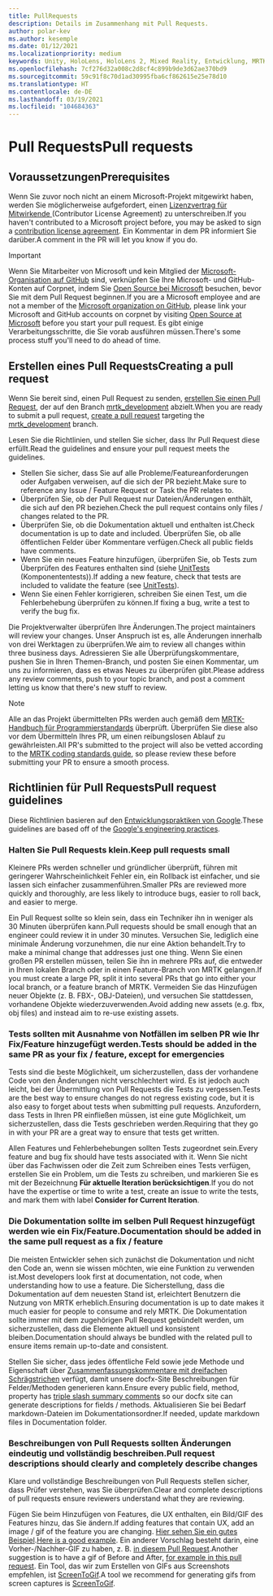 ```yaml
---
title: PullRequests
description: Details im Zusammenhang mit Pull Requests.
author: polar-kev
ms.author: kesemple
ms.date: 01/12/2021
ms.localizationpriority: medium
keywords: Unity, HoloLens, HoloLens 2, Mixed Reality, Entwicklung, MRTK, PR,
ms.openlocfilehash: 7cf276d32a008c2d8cf4c899b9de3d62ae370bd9
ms.sourcegitcommit: 59c91f8c70d1ad30995fba6cf862615e25e78d10
ms.translationtype: HT
ms.contentlocale: de-DE
ms.lasthandoff: 03/19/2021
ms.locfileid: "104684363"
---
```

# <a name="pull-requests"></a><span data-ttu-id="80ab4-104">Pull Requests</span><span class="sxs-lookup"><span data-stu-id="80ab4-104">Pull requests</span></span>

## <a name="prerequisites"></a><span data-ttu-id="80ab4-105">Voraussetzungen</span><span class="sxs-lookup"><span data-stu-id="80ab4-105">Prerequisites</span></span>

<span data-ttu-id="80ab4-106">Wenn Sie zuvor noch nicht an einem Microsoft-Projekt mitgewirkt haben, werden Sie möglicherweise aufgefordert, einen [Lizenzvertrag für Mitwirkende ](https://cla.microsoft.com/) (Contributor License Agreement) zu unterschreiben.</span><span class="sxs-lookup"><span data-stu-id="80ab4-106">If you haven't contributed to a Microsoft project before, you may be asked to sign a [contribution license agreement](https://cla.microsoft.com/).</span></span>
<span data-ttu-id="80ab4-107">Ein Kommentar in dem PR informiert Sie darüber.</span><span class="sxs-lookup"><span data-stu-id="80ab4-107">A comment in the PR will let you know if you do.</span></span>

> [!IMPORTANT]
> <span data-ttu-id="80ab4-108">Wenn Sie Mitarbeiter von Microsoft und kein Mitglied der [Microsoft-Organisation auf GitHub](https://github.com/Microsoft) sind, verknüpfen Sie Ihre Microsoft- und GitHub-Konten auf Corpnet, indem Sie [Open Source bei Microsoft](https://opensource.microsoft.com/) besuchen, bevor Sie mit dem Pull Request beginnen.</span><span class="sxs-lookup"><span data-stu-id="80ab4-108">If you are a Microsoft employee and are not a member of the [Microsoft organization on GitHub](https://github.com/Microsoft), please link your Microsoft and GitHub accounts on corpnet by visiting [Open Source at Microsoft](https://opensource.microsoft.com/) before you start your pull request.</span></span> <span data-ttu-id="80ab4-109">Es gibt einige Verarbeitungsschritte, die Sie vorab ausführen müssen.</span><span class="sxs-lookup"><span data-stu-id="80ab4-109">There's some process stuff you'll need to do ahead of time.</span></span>

## <a name="creating-a-pull-request"></a><span data-ttu-id="80ab4-110">Erstellen eines Pull Requests</span><span class="sxs-lookup"><span data-stu-id="80ab4-110">Creating a pull request</span></span>

<span data-ttu-id="80ab4-111">Wenn Sie bereit sind, einen Pull Request zu senden, [erstellen Sie einen Pull Request](https://github.com/microsoft/MixedRealityToolkit-Unity/compare/mrtk_development...mrtk_development?expand=1), der auf den Branch [mrtk_development](https://github.com/microsoft/mixedrealitytoolkit-unity/tree/mrtk_development) abzielt.</span><span class="sxs-lookup"><span data-stu-id="80ab4-111">When you are ready to submit a pull request, [create a pull request](https://github.com/microsoft/MixedRealityToolkit-Unity/compare/mrtk_development...mrtk_development?expand=1) targeting the [mrtk_development](https://github.com/microsoft/mixedrealitytoolkit-unity/tree/mrtk_development) branch.</span></span>

<span data-ttu-id="80ab4-112">Lesen Sie die Richtlinien, und stellen Sie sicher, dass Ihr Pull Request diese erfüllt.</span><span class="sxs-lookup"><span data-stu-id="80ab4-112">Read the guidelines and ensure your pull request meets the guidelines.</span></span>

* <span data-ttu-id="80ab4-113">Stellen Sie sicher, dass Sie auf alle Probleme/Featureanforderungen oder Aufgaben verweisen, auf die sich der PR bezieht.</span><span class="sxs-lookup"><span data-stu-id="80ab4-113">Make sure to reference any Issue / Feature Request or Task the PR relates to.</span></span>
* <span data-ttu-id="80ab4-114">Überprüfen Sie, ob der Pull Request nur Dateien/Änderungen enthält, die sich auf den PR beziehen.</span><span class="sxs-lookup"><span data-stu-id="80ab4-114">Check the pull request contains only files / changes related to the PR.</span></span>
* <span data-ttu-id="80ab4-115">Überprüfen Sie, ob die Dokumentation aktuell und enthalten ist.</span><span class="sxs-lookup"><span data-stu-id="80ab4-115">Check documentation is up to date and included.</span></span> <span data-ttu-id="80ab4-116">Überprüfen Sie, ob alle öffentlichen Felder über Kommentare verfügen.</span><span class="sxs-lookup"><span data-stu-id="80ab4-116">Check all public fields have comments.</span></span>
* <span data-ttu-id="80ab4-117">Wenn Sie ein neues Feature hinzufügen, überprüfen Sie, ob Tests zum Überprüfen des Features enthalten sind (siehe [UnitTests](UnitTests.md) (Komponententests)).</span><span class="sxs-lookup"><span data-stu-id="80ab4-117">If adding a new feature, check that tests are included to validate the feature (see [UnitTests](UnitTests.md)).</span></span>
* <span data-ttu-id="80ab4-118">Wenn Sie einen Fehler korrigieren, schreiben Sie einen Test, um die Fehlerbehebung überprüfen zu können.</span><span class="sxs-lookup"><span data-stu-id="80ab4-118">If fixing a bug, write a test to verify the bug fix.</span></span>

<span data-ttu-id="80ab4-119">Die Projektverwalter überprüfen Ihre Änderungen.</span><span class="sxs-lookup"><span data-stu-id="80ab4-119">The project maintainers will review your changes.</span></span> <span data-ttu-id="80ab4-120">Unser Anspruch ist es, alle Änderungen innerhalb von drei Werktagen zu überprüfen.</span><span class="sxs-lookup"><span data-stu-id="80ab4-120">We aim to review all changes within three business days.</span></span> <span data-ttu-id="80ab4-121">Adressieren Sie alle Überprüfungskommentare, pushen Sie in Ihren Themen-Branch, und posten Sie einen Kommentar, um uns zu informieren, dass es etwas Neues zu überprüfen gibt.</span><span class="sxs-lookup"><span data-stu-id="80ab4-121">Please address any review comments, push to your topic branch, and post a comment letting us know that there's new stuff to review.</span></span>

> [!NOTE]
> <span data-ttu-id="80ab4-122">Alle an das Projekt übermittelten PRs werden auch gemäß dem [MRTK-Handbuch für Programmierstandards](CodingGuidelines.md) überprüft. Überprüfen Sie diese also vor dem Übermitteln Ihres PR, um einen reibungslosen Ablauf zu gewährleisten.</span><span class="sxs-lookup"><span data-stu-id="80ab4-122">All PR's submitted to the project will also be vetted according to the [MRTK coding standards guide](CodingGuidelines.md), so please review these before submitting your PR to ensure a smooth process.</span></span>

## <a name="pull-request-guidelines"></a><span data-ttu-id="80ab4-123">Richtlinien für Pull Requests</span><span class="sxs-lookup"><span data-stu-id="80ab4-123">Pull request guidelines</span></span>

<span data-ttu-id="80ab4-124">Diese Richtlinien basieren auf den [Entwicklungspraktiken von Google](https://google.github.io/eng-practices/review/developer/small-cls.html).</span><span class="sxs-lookup"><span data-stu-id="80ab4-124">These guidelines are based off of the [Google's engineering practices](https://google.github.io/eng-practices/review/developer/small-cls.html).</span></span>

### <a name="keep-pull-requests-small"></a><span data-ttu-id="80ab4-125">Halten Sie Pull Requests klein.</span><span class="sxs-lookup"><span data-stu-id="80ab4-125">Keep pull requests small</span></span>

<span data-ttu-id="80ab4-126">Kleinere PRs werden schneller und gründlicher überprüft, führen mit geringerer Wahrscheinlichkeit Fehler ein, ein Rollback ist einfacher, und sie lassen sich einfacher zusammenführen.</span><span class="sxs-lookup"><span data-stu-id="80ab4-126">Smaller PRs are reviewed more quickly and thoroughly, are less likely to introduce bugs, easier to roll back, and easier to merge.</span></span>

<span data-ttu-id="80ab4-127">Ein Pull Request sollte so klein sein, dass ein Techniker ihn in weniger als 30 Minuten überprüfen kann.</span><span class="sxs-lookup"><span data-stu-id="80ab4-127">Pull requests should be small enough that an engineer could review it in under 30 minutes.</span></span> <span data-ttu-id="80ab4-128">Versuchen Sie, lediglich eine minimale Änderung vorzunehmen, die nur eine Aktion behandelt.</span><span class="sxs-lookup"><span data-stu-id="80ab4-128">Try to make a minimal change that addresses just one thing.</span></span> <span data-ttu-id="80ab4-129">Wenn Sie einen großen PR erstellen müssen, teilen Sie ihn in mehrere PRs auf, die entweder in Ihren lokalen Branch oder in einen Feature-Branch von MRTK gelangen.</span><span class="sxs-lookup"><span data-stu-id="80ab4-129">If you must create a large PR, split it into several PRs that go into either your local branch, or a feature branch of MRTK.</span></span> <span data-ttu-id="80ab4-130">Vermeiden Sie das Hinzufügen neuer Objekte (z. B. FBX-, OBJ-Dateien), und versuchen Sie stattdessen, vorhandene Objekte wiederzuverwenden.</span><span class="sxs-lookup"><span data-stu-id="80ab4-130">Avoid adding new assets (e.g. fbx, obj files) and instead aim to re-use existing assets.</span></span>

### <a name="tests-should-be-added-in-the-same-pr-as-your-fix--feature-except-for-emergencies"></a><span data-ttu-id="80ab4-131">Tests sollten mit Ausnahme von Notfällen im selben PR wie Ihr Fix/Feature hinzugefügt werden.</span><span class="sxs-lookup"><span data-stu-id="80ab4-131">Tests should be added in the same PR as your fix / feature, except for emergencies</span></span>

<span data-ttu-id="80ab4-132">Tests sind die beste Möglichkeit, um sicherzustellen, dass der vorhandene Code von den Änderungen nicht verschlechtert wird. Es ist jedoch auch leicht, bei der Übermittlung von Pull Requests die Tests zu vergessen.</span><span class="sxs-lookup"><span data-stu-id="80ab4-132">Tests are the best way to ensure changes do not regress existing code, but it is also easy to forget about tests when submitting pull requests.</span></span> <span data-ttu-id="80ab4-133">Anzufordern, dass Tests in Ihren PR einfließen müssen, ist eine gute Möglichkeit, um sicherzustellen, dass die Tests geschrieben werden.</span><span class="sxs-lookup"><span data-stu-id="80ab4-133">Requiring that they go in with your PR are a great way to ensure that tests get written.</span></span>

<span data-ttu-id="80ab4-134">Allen Features und Fehlerbehebungen sollten Tests zugeordnet sein.</span><span class="sxs-lookup"><span data-stu-id="80ab4-134">Every feature and bug fix should have tests associated with it.</span></span> <span data-ttu-id="80ab4-135">Wenn Sie nicht über das Fachwissen oder die Zeit zum Schreiben eines Tests verfügen, erstellen Sie ein Problem, um die Tests zu schreiben, und markieren Sie es mit der Bezeichnung **Für aktuelle Iteration berücksichtigen**.</span><span class="sxs-lookup"><span data-stu-id="80ab4-135">If you do not have the expertise or time to write a test, create an issue to write the tests, and mark them with label **Consider for Current Iteration**.</span></span>

### <a name="documentation-should-be-added-in-the-same-pull-request-as-a-fix--feature"></a><span data-ttu-id="80ab4-136">Die Dokumentation sollte im selben Pull Request hinzugefügt werden wie ein Fix/Feature.</span><span class="sxs-lookup"><span data-stu-id="80ab4-136">Documentation should be added in the same pull request as a fix / feature</span></span>

<span data-ttu-id="80ab4-137">Die meisten Entwickler sehen sich zunächst die Dokumentation und nicht den Code an, wenn sie wissen möchten, wie eine Funktion zu verwenden ist.</span><span class="sxs-lookup"><span data-stu-id="80ab4-137">Most developers look first at documentation, not code, when understanding how to use a feature.</span></span> <span data-ttu-id="80ab4-138">Die Sicherstellung, dass die Dokumentation auf dem neuesten Stand ist, erleichtert Benutzern die Nutzung von MRTK erheblich.</span><span class="sxs-lookup"><span data-stu-id="80ab4-138">Ensuring documentation is up to date makes it much easier for people to consume and rely MRTK.</span></span>  <span data-ttu-id="80ab4-139">Die Dokumentation sollte immer mit dem zugehörigen Pull Request gebündelt werden, um sicherzustellen, dass die Elemente aktuell und konsistent bleiben.</span><span class="sxs-lookup"><span data-stu-id="80ab4-139">Documentation should always be bundled with the related pull to ensure items remain up-to-date and consistent.</span></span>

<span data-ttu-id="80ab4-140">Stellen Sie sicher, dass jedes öffentliche Feld sowie jede Methode und Eigenschaft über [Zusammenfassungskommentare mit dreifachen Schrägstrichen](https://dotnet.github.io/docfx/spec/triple_slash_comments_spec.html) verfügt, damit unsere docfx-Site Beschreibungen für Felder/Methoden generieren kann.</span><span class="sxs-lookup"><span data-stu-id="80ab4-140">Ensure every public field, method, property has [triple slash summary comments](https://dotnet.github.io/docfx/spec/triple_slash_comments_spec.html) so our docfx site can generate descriptions for fields / methods.</span></span> <span data-ttu-id="80ab4-141">Aktualisieren Sie bei Bedarf markdown-Dateien im Dokumentationsordner.</span><span class="sxs-lookup"><span data-stu-id="80ab4-141">If needed, update markdown files in Documentation folder.</span></span>

### <a name="pull-request-descriptions-should-clearly-and-completely-describe-changes"></a><span data-ttu-id="80ab4-142">Beschreibungen von Pull Requests sollten Änderungen eindeutig und vollständig beschreiben.</span><span class="sxs-lookup"><span data-stu-id="80ab4-142">Pull request descriptions should clearly and completely describe changes</span></span>

<span data-ttu-id="80ab4-143">Klare und vollständige Beschreibungen von Pull Requests stellen sicher, dass Prüfer verstehen, was Sie überprüfen.</span><span class="sxs-lookup"><span data-stu-id="80ab4-143">Clear and complete descriptions of pull requests ensure reviewers understand what they are reviewing.</span></span>

<span data-ttu-id="80ab4-144">Fügen Sie beim Hinzufügen von Features, die UX enthalten, ein Bild/GIF des Features hinzu, das Sie ändern.</span><span class="sxs-lookup"><span data-stu-id="80ab4-144">If adding features that contain UX, add an image / gif of the feature you are changing.</span></span> <span data-ttu-id="80ab4-145">[Hier sehen Sie ein gutes Beispiel](https://github.com/microsoft/MixedRealityToolkit-Unity/pull/4532).</span><span class="sxs-lookup"><span data-stu-id="80ab4-145">[Here is a good example](https://github.com/microsoft/MixedRealityToolkit-Unity/pull/4532).</span></span> <span data-ttu-id="80ab4-146">Ein anderer Vorschlag besteht darin, eine Vorher-/Nachher-GIF zu haben, z. B. [in diesem Pull Request](https://github.com/microsoft/MixedRealityToolkit-Unity/pull/5896).</span><span class="sxs-lookup"><span data-stu-id="80ab4-146">Another suggestion is to have a gif of Before and After, [for example in this pull request](https://github.com/microsoft/MixedRealityToolkit-Unity/pull/5896).</span></span> <span data-ttu-id="80ab4-147">Ein Tool, das wir zum Erstellen von GIFs aus Screenshots empfehlen, ist [ScreenToGif](https://www.screentogif.com/).</span><span class="sxs-lookup"><span data-stu-id="80ab4-147">A tool we recommend for generating gifs from screen captures is [ScreenToGif](https://www.screentogif.com/).</span></span>
